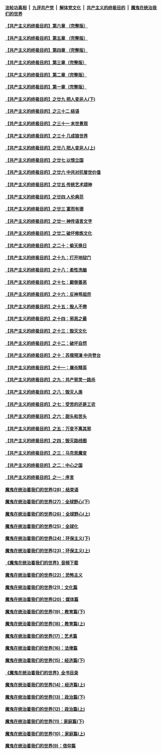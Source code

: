 

####  [法轮功真相](../../../../basic/blob/master/README.md?t=06241102) &nbsp;|&nbsp; [九评共产党](../../../../9ping.md/blob/master/README.md?t=06241102) &nbsp;|&nbsp; [解体党文化](../../../../jtdwh.md/blob/master/README.md?t=06241102)  &nbsp;|&nbsp; [共产主义的终极目的](../../../../gczydzjmd.md/blob/master/README.md?t=06241102) &nbsp;|&nbsp; [魔鬼在统治我们的世界](../../../../mgztzwmdsj.md/blob/master/README.md?t=06241102) 

#### [【共产主义的终极目的】第六章 （完整版）](../pages/nsc422/n11428913.md?t=06241102) 

#### [【共产主义的终极目的】第五章 （完整版）](../pages/nsc422/n11428912.md?t=06241102) 

#### [【共产主义的终极目的】第四章 （完整版）](../pages/nsc422/n11428907.md?t=06241102) 

#### [【共产主义的终极目的】第三章（完整版）](../pages/nsc422/n11428848.md?t=06241102) 

#### [【共产主义的终极目的】第二章（完整版）](../pages/nsc422/n11428831.md?t=06241102) 

#### [【共产主义的终极目的】第一章（完整版）](../pages/nsc422/n11417651.md?t=06241102) 

#### [【共产主义的终极目的】之廿九 把人变非人(下)](../pages/nsc422/n11344140.md?t=06241102) 

#### [【共产主义的终极目的】之三十二 结语](../pages/nsc422/n11360535.md?t=06241102) 

#### [【共产主义的终极目的】之三十一 末世景观](../pages/nsc422/n11351129.md?t=06241102) 

#### [【共产主义的终极目的】之三十 几成狼世界](../pages/nsc422/n11348280.md?t=06241102) 

#### [【共产主义的终极目的】之廿八 把人变非人(上)](../pages/nsc422/n11340492.md?t=06241102) 

#### [【共产主义的终极目的】之廿七 以恨立国](../pages/nsc422/n11336944.md?t=06241102) 

#### [【共产主义的终极目的】之廿六 中共对抗普世价值](../pages/nsc422/n11324785.md?t=06241102) 

#### [【共产主义的终极目的】之廿五 传统艺术颂神](../pages/nsc422/n11296396.md?t=06241102) 

#### [【共产主义的终极目的】之廿四 人伦典范](../pages/nsc422/n11296397.md?t=06241102) 

#### [【共产主义的终极目的】之廿三 富而有德](../pages/nsc422/n11283598.md?t=06241102) 

#### [【共产主义的终极目的】之廿一 神传语言文字](../pages/nsc422/n11263265.md?t=06241102) 

#### [【共产主义的终极目的】之廿二 破坏修炼文化](../pages/nsc422/n11245728.md?t=06241102) 

#### [【共产主义的终极目的】之二十：偷天换日](../pages/nsc422/n11238846.md?t=06241102) 

#### [【共产主义的终极目的】之十九：打开地狱门](../pages/nsc422/n11206376.md?t=06241102) 

#### [【共产主义的终极目的】之十八：柔性洗脑](../pages/nsc422/n11199994.md?t=06241102) 

#### [【共产主义的终极目的】之十七：颠倒善恶](../pages/nsc422/n11179782.md?t=06241102) 

#### [【共产主义的终极目的】之十六：反神骂祖宗](../pages/nsc422/n11166798.md?t=06241102) 

#### [【共产主义的终极目的】之十五：毁人不倦](../pages/nsc422/n11166792.md?t=06241102) 

#### [【共产主义的终极目的】之十四：邪恶之最](../pages/nsc422/n11150249.md?t=06241102) 

#### [【共产主义的终极目的】之十三：毁灭文化](../pages/nsc422/n11135227.md?t=06241102) 

#### [【共产主义的终极目的】之十二：破坏自然](../pages/nsc422/n11135214.md?t=06241102) 

#### [【共产主义的终极目的】之十：苏俄预演 中共登台](../pages/nsc422/n11118424.md?t=06241102) 

#### [【共产主义的终极目的】之十一：屠杀精英](../pages/nsc422/n11118442.md?t=06241102) 

#### [【共产主义的终极目的】之九：共产邪灵一路杀](../pages/nsc422/n11114139.md?t=06241102) 

#### [【共产主义的终极目的】之八：毁灭人类](../pages/nsc422/n11108503.md?t=06241102) 

#### [【共产主义的终极目的】之七：受苦的还是工农](../pages/nsc422/n11101809.md?t=06241102) 

#### [【共产主义的终极目的】之六：甜头和苦头](../pages/nsc422/n11096971.md?t=06241102) 

#### [【共产主义的终极目的】之五：万变不离其邪](../pages/nsc422/n11091285.md?t=06241102) 

#### [【共产主义的终极目的】之四：毁灭路线图](../pages/nsc422/n11086284.md?t=06241102) 

#### [【共产主义的终极目的】之三：马克思魔变](../pages/nsc422/n11061941.md?t=06241102) 

#### [【共产主义的终极目的】之二：中心之国](../pages/nsc422/n11047728.md?t=06241102) 

#### [【共产主义的终极目的】之一：序言](../pages/nsc422/n11086077.md?t=06241102) 

#### [魔鬼在统治着我们的世界(28)：结束语](../pages/nsc422/n10936246.md?t=06241102) 

#### [魔鬼在统治着我们的世界(27)：全球野心(下)](../pages/nsc422/n10928319.md?t=06241102) 

#### [魔鬼在统治着我们的世界(26)：全球野心(上)](../pages/nsc422/n10900318.md?t=06241102) 

#### [魔鬼在统治着我们的世界(25)：全球化](../pages/nsc422/n10788205.md?t=06241102) 

#### [魔鬼在统治着我们的世界(24)：环保主义(下)](../pages/nsc422/n10695307.md?t=06241102) 

#### [魔鬼在统治着我们的世界(23)：环保主义(上)](../pages/nsc422/n10688613.md?t=06241102) 

#### [《魔鬼在统治着我们的世界》音频下载](../pages/nsc422/n10635553.md?t=06241102) 

#### [魔鬼在统治着我们的世界(22)：恐怖主义](../pages/nsc422/n10614727.md?t=06241102) 

#### [魔鬼在统治着我们的世界(21)：文化篇](../pages/nsc422/n10597706.md?t=06241102) 

#### [魔鬼在统治着我们的世界(20)：媒体篇](../pages/nsc422/n10586579.md?t=06241102) 

#### [魔鬼在统治着我们的世界(19)：教育篇(下)](../pages/nsc422/n10564808.md?t=06241102) 

#### [魔鬼在统治着我们的世界(18)：教育篇(上)](../pages/nsc422/n10526970.md?t=06241102) 

#### [魔鬼在统治着我们的世界(17)：艺术篇](../pages/nsc422/n10499093.md?t=06241102) 

#### [魔鬼在统治着我们的世界(16)：法律篇](../pages/nsc422/n10485969.md?t=06241102) 

#### [魔鬼在统治着我们的世界(15)：经济篇(下)](../pages/nsc422/n10469975.md?t=06241102) 

#### [《魔鬼在统治着我们的世界》全书目录](../pages/nsc422/n10464261.md?t=06241102) 

#### [魔鬼在统治着我们的世界(14)：经济篇(上)](../pages/nsc422/n10457370.md?t=06241102) 

#### [魔鬼在统治着我们的世界(13)：政治篇(下)](../pages/nsc422/n10448270.md?t=06241102) 

#### [魔鬼在统治着我们的世界(12)：政治篇(上)](../pages/nsc422/n10444576.md?t=06241102) 

#### [魔鬼在统治着我们的世界(11)：家庭篇(下)](../pages/nsc422/n10440961.md?t=06241102) 

#### [魔鬼在统治着我们的世界(10)：家庭篇(上)](../pages/nsc422/n10435448.md?t=06241102) 

#### [魔鬼在统治着我们的世界(9)：信仰篇](../pages/nsc422/n10432159.md?t=06241102) 

